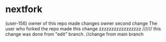 # nextfork
(user-156) owner of this repo made changes
owner second change
The user who forked the repo made this change
zzzzzzzzzzzzzzzzz
////// this change was done from "edit" branch.
//change from main branch